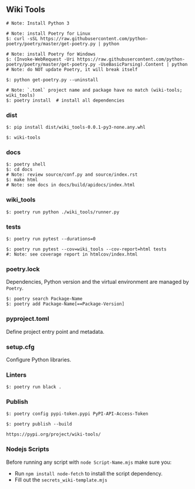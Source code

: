 ## Wiki Tools

```
# Note: Install Python 3

# Note: install Poetry for Linux
$: curl -sSL https://raw.githubusercontent.com/python-poetry/poetry/master/get-poetry.py | python

# Note: install Poetry for Windows
$: (Invoke-WebRequest -Uri https://raw.githubusercontent.com/python-poetry/poetry/master/get-poetry.py -UseBasicParsing).Content | python
# Note: do NOT update Poetry, it will break itself

$: python get-poetry.py --uninstall
```

```
# Note: `.toml` project name and package have no match (wiki-tools; wiki_tools)
$: poetry install  # install all dependencies
```

### dist

```
$: pip install dist/wiki_tools-0.0.1-py3-none.any.whl

$: wiki-tools
```

### docs

```
$: poetry shell
$: cd docs
# Note: review source/conf.py and source/index.rst
$: make html
# Note: see docs in docs/build/apidocs/index.html
```

### wiki_tools

```
$: poetry run python ./wiki_tools/runner.py
```

### tests

```
$: poetry run pytest --durations=0
```

```
$: poetry run pytest --cov=wiki_tools --cov-report=html tests
#: Note: see coverage report in htmlcov/index.html
```

### poetry.lock

Dependencies, Python version and the virtual environment are managed by `Poetry`.

```
$: poetry search Package-Name
$: poetry add Package-Name[==Package-Version]
```

### pyproject.toml

Define project entry point and metadata.

### setup.cfg

Configure Python libraries.

### Linters

```
$: poetry run black .
```

### Publish

```
$: poetry config pypi-token.pypi PyPI-API-Access-Token

$: poetry publish --build
```

```
https://pypi.org/project/wiki-tools/
```

### Nodejs Scripts

Before running any script with `node Script-Name.mjs` make sure you:

* Run `npm install node-fetch` to install the script dependency.
* Fill out the `secrets_wiki-template.mjs`
